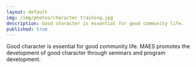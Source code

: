 ```yaml
---
layout: default
img: /img/photos/character training.jpg
description: Good character is essential for good community life.
published: true
---
```


Good character is essential for good community life. MAES promotes the development of good character through seminars and program development.